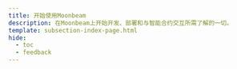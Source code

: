 ```yaml
---
title: 开始使用Moonbeam
description: 在Moonbeam上开始开发、部署和与智能合约交互所需了解的一切。
template: subsection-index-page.html
hide:
  - toc
  - feedback
---
```

